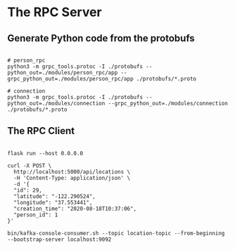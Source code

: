 # The RPC Server

## Generate Python code from the protobufs
```shell

# person_rpc
python3 -m grpc_tools.protoc -I ./protobufs --python_out=./modules/person_rpc/app --grpc_python_out=./modules/person_rpc/app ./protobufs/*.proto

# connection
python3 -m grpc_tools.protoc -I ./protobufs --python_out=./modules/connection --grpc_python_out=./modules/connection ./protobufs/*.proto

```

## The RPC Client
```shell

```

```
flask run --host 0.0.0.0
```

```
curl -X POST \
  http://localhost:5000/api/locations \
  -H 'Content-Type: application/json' \
  -d '{
  "id": 29,
  "latitude": "-122.290524",
  "longitude": "37.553441",
  "creation_time": "2020-08-18T10:37:06",
  "person_id": 1
}'

```

```
bin/kafka-console-consumer.sh --topic location-topic --from-beginning --bootstrap-server localhost:9092
```